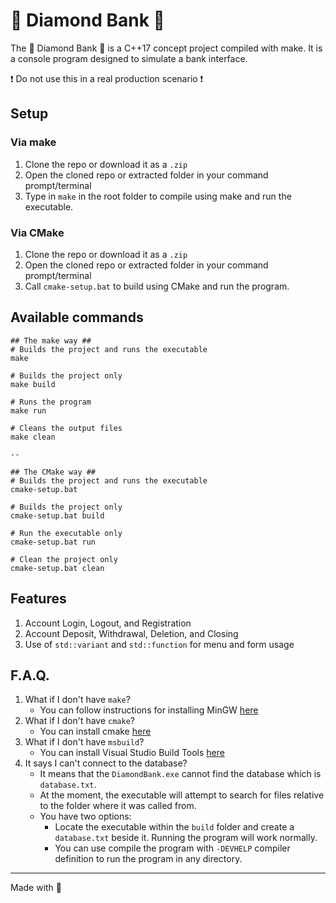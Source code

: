 # 💎 Diamond Bank 💎

The 💎 Diamond Bank 💎 is a C++17 concept project compiled with make. It is a console program designed to simulate a bank interface.

❗ Do not use this in a real production scenario ❗

## Setup

### Via make

1. Clone the repo or download it as a `.zip`
2. Open the cloned repo or extracted folder in your command prompt/terminal
3. Type in `make` in the root folder to compile using make and run the executable.

### Via CMake

1. Clone the repo or download it as a `.zip`
2. Open the cloned repo or extracted folder in your command prompt/terminal
3. Call `cmake-setup.bat` to build using CMake and run the program.

## Available commands
```
## The make way ##
# Builds the project and runs the executable
make

# Builds the project only
make build

# Runs the program
make run

# Cleans the output files
make clean

--

## The CMake way ##
# Builds the project and runs the executable
cmake-setup.bat

# Builds the project only
cmake-setup.bat build

# Run the executable only
cmake-setup.bat run

# Clean the project only
cmake-setup.bat clean
```

## Features

1. Account Login, Logout, and Registration
2. Account Deposit, Withdrawal, Deletion, and Closing
3. Use of `std::variant` and `std::function` for menu and form usage

## F.A.Q.

1. What if I don't have `make`?
   - You can follow instructions for installing MinGW [here](https://code.visualstudio.com/docs/cpp/config-mingw#_installing-the-mingww64-toolchain)
2. What if I don't have `cmake`?
   - You can install cmake [here](https://cmake.org/download/)
3. What if I don't have `msbuild`?
   - You can install Visual Studio Build Tools [here](https://visualstudio.microsoft.com/downloads/?q=build+tools)
4. It says I can't connect to the database?
   - It means that the `DiamondBank.exe` cannot find the database which is `database.txt`.
   - At the moment, the executable will attempt to search for files relative to the folder where it was called from.
   - You have two options:
     - Locate the executable within the `build` folder and create a `database.txt` beside it. Running the program will work normally.
     - You can use compile the program with `-DEVHELP` compiler definition to run the program in any directory.

---
Made with 🍹